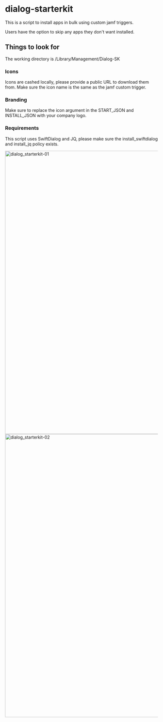 # dialog-starterkit

This is a script to install apps in bulk using custom jamf triggers.

Users have the option to skip any apps they don't want installed.

## Things to look for

The working directory is /Library/Management/Dialog-SK

### Icons

Icons are cashed locally, please provide a public URL to download them from.
Make sure the icon name is the same as the jamf custom trigger.

### Branding

Make sure to replace the icon argument in the START_JSON and INSTALL_JSON with your company logo.

### Requirements

This script uses SwiftDialog and JQ, please make sure the install_swiftdialog and install_jq policy exists.

<img width="932" alt="dialog_starterkit-01" src="https://github.com/ooftee/dialog-starterkit/assets/88021434/3298f471-8971-4f1a-ab04-1f3eea194401">
<img width="932" alt="dialog_starterkit-02" src="https://github.com/ooftee/dialog-starterkit/assets/88021434/4138fb4e-e9f1-4304-b55a-f1b1bb7e3fbb">

